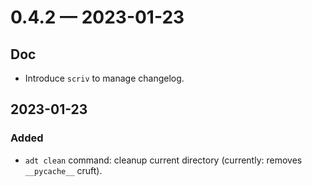 
<a id='changelog-0.4.2'></a>
# 0.4.2 — 2023-01-23

## Doc

- Introduce `scriv` to manage changelog.

## 2023-01-23

### Added

- `adt clean` command: cleanup current directory (currently: removes `__pycache__` cruft).
